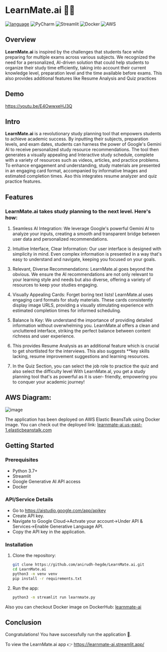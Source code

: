 # LearnMate.ai 🤖🦾
[![language](https://img.shields.io/badge/python-3670A0?style=for-the-badge&logo=python&logoColor=ffdd54)](https://www.python.org/)
![PyCharm](https://img.shields.io/badge/pycharm-143?style=for-the-badge&logo=pycharm&logoColor=black&color=black&labelColor=green)
![Streamlit](https://img.shields.io/badge/Streamlit-%23FE4B4B.svg?style=for-the-badge&logo=streamlit&logoColor=white)
![Docker](https://img.shields.io/badge/docker-%230db7ed.svg?style=for-the-badge&logo=docker&logoColor=white)
![AWS](https://img.shields.io/badge/AWS-%23FF9900.svg?style=for-the-badge&logo=amazon-aws&logoColor=white)

## Overview
**LearnMate.ai** is inspired by the challenges that students face while preparing for multiple exams across various subjects.
We recognized the need for a personalized, AI-driven solution that could help students to organize their study time efficiently,
taking into account their current knowledge level, preparation level and the time available before exams.
This also provides additional features like Resume Analysis and Quiz practices


## Demo
https://youtu.be/E4OwwxeHJ3Q


## Intro
**LearnMate.ai** is a revolutionary study planning tool that empowers students to achieve academic success. By inputting their subjects,
preparation levels, and exam dates, students can harness the power of Google's Gemini Al to receive personalized study resource
recommendations. The tool then generates a visually appealing and Interactive study schedule, complete with a variety of resources such
as videos, articles, and practice problems. To enhance engagement and understanding, study materials are presented in an engaging card format,
accompanied by informative Images and estimated completion times. Aso this integrates resume analyzer and quiz practice features.


## Features
### LearnMate.ai takes study planning to the next level. Here's how:
1) Seamless Al Integration: We leverage Google's powerful Gemini Al to analyze
   your inputs, creating a smooth and transparent bridge between user data and
	 personalized recommendations.

2) Intuitive Interface, Clear Information: Our user interface is designed with
   simplicity in mind. Even complex information is presented in a way that's easy
	 to understand and navigate, keeping you focused on your goals.

3) Relevant, Diverse Recommendations: LearnMate.al goes beyond the obvious.
	 We ensure the Al recommendations are not only relevant to your learning style
   and needs but also diverse, offering a variety of resources to keep your studies engaging.

4) Visually Appealing Cards: Forget boring text lists! LearnMate.al uses engaging card formats
   for study materials. These cards consistently display image URLS, providing a visually stimulating
   experience with estimated completion times for informed scheduling.

5) Balance Is Key: We understand the importance of providing detailed information without overwhelming you.
   LearnMate.al offers a clean and uncluttered interface, striking the perfect balance between content richness
   and user experience.
			
6) This provides Resume Analysis as an additional feature which is crucial to get
   shortlisted for the interviews. This also suggests **key skills lacking, resume
   improvement suggestions and learning resources.
			
7) In the Quiz Section, you can select the job role to practice the quiz and also select the difficulty level
	 With LearnMate.al, you get a study planning tool that's as powerful as it is user- friendly, empowering you to
   conquer your academic journey!


## AWS Diagram:
![image](https://github.com/user-attachments/assets/018e2593-8815-4caa-ad4f-1a61c36fc103)

The application has been deployed on AWS Elastic BeansTalk using Docker image.
You can check out the deployed link: [learnmate-ai.us-east-1.elasticbeanstalk.com](http://learnmate-ai.us-east-1.elasticbeanstalk.com/)


## Getting Started
### Prerequisites
- Python 3.7+
- Streamlit
- Google Generative AI API access
- Docker
### API/Service Details
- Go to https://aistudio.google.com/app/apikey
- Create API key.
- Navigate to Google Cloud->Actvate your account->Under API & Services->Enable Generative Language API.
- Copy the API key in the application.


### Installation
1. Clone the repository:
   ```bash
   git clone https://github.com/anirudh-hegde/LearnMate.ai.git
   cd LearnMate.ai
   python3 -m venv venv
   pip install -r requirements.txt
   
2. Run the app:
   ```bash
   python3 -m streamlit run learnmate.py

Also you can checkout Docker image on DockerHub: [learnmate-ai](https://hub.docker.com/repository/docker/anirudh06/learnmate-ai/general)


## Conclusion
Congratulations! You have successfully run the application 🚀️.

To view the LearnMate.ai app 👉 https://learnmate-ai.streamlit.app/
